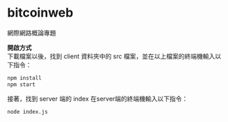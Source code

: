 # bitcoinweb
 網際網路概論專題  

**開啟方式**  
下載檔案以後，找到 client 資料夾中的 src 檔案，並在以上檔案的終端機輸入以下指令：  
```bash
npm install
npm start
```
接著，找到 server 端的 index 在server端的終端機輸入以下指令：  
```bash
node index.js
```

